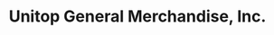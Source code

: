 ---
title: "Unitop General Merchandise, Inc."
url: /zamboanga/unitop-general-merchandise-inc/
shop: department store
---